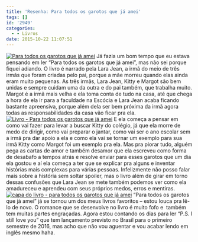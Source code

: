 ```yaml
---
title: 'Resenha: Para todos os garotos que já amei'
tags: []
id: '2949'
categories:
  - - Livros
date: 2015-10-22 11:07:51
---
```


[![ Para todos os garotos que já amei](/images/2015/10/Para-todos-os-garotos-que-já-amei-1024x768.jpg)](/images/2015/10/Para-todos-os-garotos-que-já-amei.jpg) Já fazia um bom tempo que eu estava pensando em ler “Para todos os garotos que já amei”, mas não sei porque fiquei adiando. O livro é narrado pela Lara Jean, a irmã do meio de três irmãs que foram criadas pelo pai, porque a mãe morreu quando elas ainda eram muito pequenas. As três irmãs, Lara Jean, Kitty e Margot são bem unidas e sempre cuidam uma da outra e do pai também, que trabalha muito. Margot é a irmã mais velha e ela toma conta de tudo na casa, até que chega a hora de ela ir para a faculdade na Escócia e Lara Jean acaba ficando bastante apreensiva, porque além dela ser bem próxima da irmã agora todas as responsabilidades da casa vão ficar pra ela. [![Livro - Para todos os garotos que já amei](/images/2015/10/Livro-Para-todos-os-garotos-que-já-amei-1024x768.jpg)](/images/2015/10/Livro-Para-todos-os-garotos-que-já-amei.jpg) E ela começa a pensar em como vai fazer para levar a buscar Kitty do colégio, já que ela morre de medo de dirigir, como vai preparar o jantar, como vai ser o ano escolar sem a irmã pra dar apoio a ela e como ela vai se tornar um exemplo para sua irmã Kitty como Margot foi um exemplo pra ela. Mas pra piorar tudo, alguém pega as cartas de amor e também desamor que ela escreveu como forma de desabafo a tempos atrás e resolve enviar para esses garotos que um dia ela gostou e aí ela começa a ter que se explicar pra alguns e inventar histórias mais complexas para várias pessoas. Infelizmente não posso falar mais sobre a história sem soltar spoiler, mas o livro além de girar em torno dessas confusões que Lara Jean se mete também podemos ver como ela amadureceu e aprendeu com seus próprios medos, erros e mentiras. [![capa do livro - para todos os garotos que já amei](/images/2015/10/capa-do-livro-para-todos-os-garotos-que-já-amei-1024x768.jpg)](/images/2015/10/capa-do-livro-para-todos-os-garotos-que-já-amei.jpg) “Para todos os garotos que já amei” já se tornou um dos meus livros favoritos – estou louca pra lê-lo de novo. O romance que se desenvolve no livro é muito fofo e  também tem muitas partes engraçadas. Agora estou contando os dias para ler “P.S. I still love you” que tem lançamento previsto no Brasil para o primeiro semestre de 2016, mas acho que não vou aguentar e vou acabar lendo em inglês mesmo haha.
